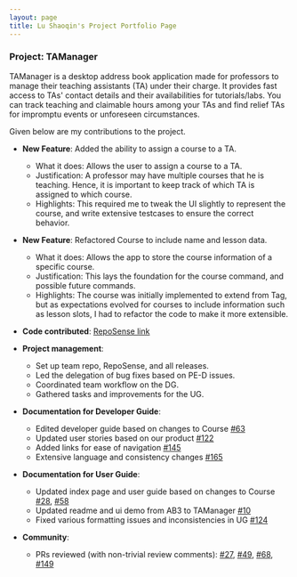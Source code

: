 ```yaml
---
layout: page
title: Lu Shaoqin's Project Portfolio Page
---
```


### Project: TAManager

TAManager is a desktop address book application made for professors to manage their teaching assistants (TA) under their charge. It provides fast access to TAs' contact details and their availabilities for tutorials/labs. You can track teaching and claimable hours among your TAs and find relief TAs for impromptu events or unforeseen circumstances.

Given below are my contributions to the project.

* **New Feature**: Added the ability to assign a course to a TA.
    * What it does: Allows the user to assign a course to a TA.
    * Justification: A professor may have multiple courses that he is teaching. Hence, it is important to keep track of which TA is assigned to which course.
    * Highlights: This required me to tweak the UI slightly to represent the course, and write extensive testcases to ensure the correct behavior.

* **New Feature**: Refactored Course to include name and lesson data.
    * What it does: Allows the app to store the course information of a specific course.
    * Justification: This lays the foundation for the course command, and possible future commands.
    * Highlights: The course was initially implemented to extend from Tag, but as expectations evolved for courses to include information such as lesson slots, I had to refactor the code to make it more extensible.


* **Code contributed**: [RepoSense link](https://nus-cs2103-ay2324s1.github.io/tp-dashboard/?search=lshaoqin&breakdown=true)


* **Project management**:
    * Set up team repo, RepoSense, and all releases.
    * Led the delegation of bug fixes based on PE-D issues.
    * Coordinated team workflow on the DG.
    * Gathered tasks and improvements for the UG.

* **Documentation for Developer Guide**:
    * Edited developer guide based on changes to Course [\#63](https://github.com/AY2324S1-CS2103T-T10-1/tp/pull/63)
    * Updated user stories based on our product [\#122](https://github.com/AY2324S1-CS2103T-T10-1/tp/pull/122)
    * Added links for ease of navigation [\#145](https://github.com/AY2324S1-CS2103T-T10-1/tp/pull/145)
    * Extensive language and consistency changes [\#165](https://github.com/AY2324S1-CS2103T-T10-1/tp/pull/165)

* **Documentation for User Guide**:
    * Updated index page and user guide based on changes to Course [\#28](https://github.com/AY2324S1-CS2103T-T10-1/tp/pull/28), [\#58](https://github.com/AY2324S1-CS2103T-T10-1/tp/pull/58)
    * Updated readme and ui demo from AB3 to TAManager [\#10](https://github.com/AY2324S1-CS2103T-T10-1/tp/pull/10)
    * Fixed various formatting issues and inconsistencies in UG [\#124](https://github.com/AY2324S1-CS2103T-T10-1/tp/pull/124)

* **Community**:
    * PRs reviewed (with non-trivial review comments): [\#27](https://github.com/AY2324S1-CS2103T-T10-1/tp/pull/27), [\#49](https://github.com/AY2324S1-CS2103T-T10-1/tp/pull/49), 
  [\#68](https://github.com/AY2324S1-CS2103T-T10-1/tp/pull/68), [\#149](https://github.com/AY2324S1-CS2103T-T10-1/tp/pull/149)
